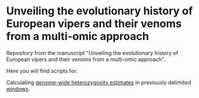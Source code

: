 # Unveiling the evolutionary history of European vipers and their venoms from a multi-omic approach

Repository from the manuscript "Unveiling the evolutionary history of European vipers and their venoms from a multi-omic approach".


Here you will find scripts for:

Calculating [genome-wide heterozygosity estimates](https://github.com/adtalave/EuropeanVipersGenomics/blob/main/heterozygosity_estimates.sh) in previously delimited [windows]([https://github.com/adtalave/EuropeanVipersGenomics/blob/main/heterozygosity_estimates.sh](https://github.com/adtalave/EuropeanVipersGenomics/blob/main/windows.sh)). 

